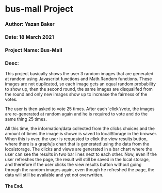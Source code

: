 # bus-mall Project

### Author: Yazan Baker
### Date: 18 March 2021
### Project Name: Bus-Mall
### Desc: 

This project basically shows the user 3 random images that are generated at random using Javascript functions and Math.Random functions. These images are not duplicated, so each image gets an equal random probability to show up, then the second round, the same images are disqualifed from the round and only new images show up to increase the fairness of the votes.

The user is then asked to vote 25 times. After each 'click'/vote, the images are re-generated at random again and he is required to vote and do the same thing 25 times. 

All this time, the information/data collected from the clicks choices and the amount of times the image is shown is saved to localStorage in the browser. When this is over, the user is requested to click the view results button, where there is a graph/js chart that is generated using the data from the localstorage. The clicks and views are generated in a bar chart where the user can see the results in two bar lines next to each other. Now, even if the user refreshes the page, the result will still be saved in the local storage, and therefore if the user clicks the view results button without going through the random images again, even though he refreshed the page, the data will still be available and yet not overwritten.

#### The End.
